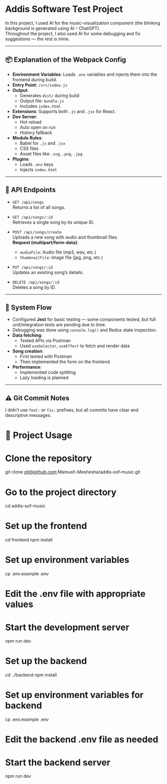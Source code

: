 # Addis Software Test Project

In this project, I used AI for the music-visualization component (the blinking background is generated using AI – ChatGPT).  
Throughout the project, I also used AI for some debugging and fix suggestions — the rest is mine.

---

## 📦 Explanation of the Webpack Config

- **Environment Variables**: Loads `.env` variables and injects them into the frontend during build.
- **Entry Point**: `/src/index.js`
- **Output**:
  - Generates `dist/` during build
  - Output file: `bundle.js`
  - Includes `index.html`
- **Extensions**: Supports both `.js` and `.jsx` for React.
- **Dev Server**:
  - Hot reload
  - Auto open on run
  - History fallback
- **Module Rules**:
  - Babel for `.js` and `.jsx`
  - CSS files
  - Asset files like `.svg`, `.png`, `.jpg`
- **Plugins**:
  - Loads `.env` keys
  - Injects `index.html`

---

## 🎵 API Endpoints

- `GET /api/songs`  
  Returns a list of all songs.

- `GET /api/songs/:id`  
  Retrieves a single song by its unique ID.

- `POST /api/songs/create`  
  Uploads a new song with audio and thumbnail files.  
  **Request (multipart/form-data)**:
  - `audioFile`: Audio file (mp3, wav, etc.)
  - `thumbnailFile`: Image file (jpg, png, etc.)

- `PUT /api/songs/:id`  
  Updates an existing song’s details.

- `DELETE /api/songs/:id`  
  Deletes a song by ID.

---

## 🔄 System Flow

- Configured **Jest** for basic testing — some components tested, but full unit/integration tests are pending due to time.
- Debugging was done using `console.log()` and Redux state inspection.
- **Data fetching**:
  - Tested APIs via Postman
  - Used `useSelector`, `useEffect` to fetch and render data
- **Song creation**:
  - First tested with Postman
  - Then implemented the form on the frontend
- **Performance**:
  - Implemented code splitting
  - Lazy loading is planned

---

## ⚠️ Git Commit Notes

I didn’t use `feat:` or `fix:` prefixes, but all commits have clear and descriptive messages.

# 🔧 Project Usage

# Clone the repository
git clone git@github.com:Mamush-Meshesha/addis-sof-music.git

# Go to the project directory
cd addis-sof-music

# Set up the frontend
cd frontend
npm install

# Set up environment variables
cp .env.example .env
# Edit the .env file with appropriate values

# Start the development server
npm run dev

# Set up the backend
cd ../backend
npm install

# Set up environment variables for backend
cp .env.example .env
# Edit the backend .env file as needed

# Start the backend server
npm run dev
